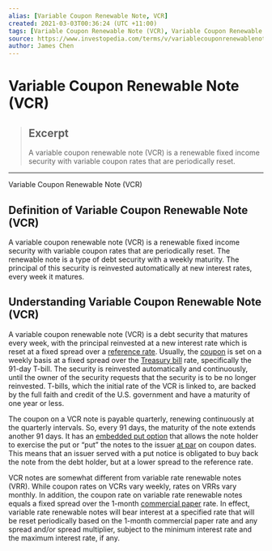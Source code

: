 ```yaml
---
alias: [Variable Coupon Renewable Note, VCR]
created: 2021-03-03T00:36:24 (UTC +11:00)
tags: [Variable Coupon Renewable Note (VCR), Variable Coupon Renewable Note (VCR)]
source: https://www.investopedia.com/terms/v/variablecouponrenewablenote.asp
author: James Chen
---
```


# Variable Coupon Renewable Note (VCR)

> ## Excerpt
> A variable coupon renewable note (VCR) is a renewable fixed income security with variable coupon rates that are periodically reset.

---

Variable Coupon Renewable Note (VCR)
## Definition of Variable Coupon Renewable Note (VCR)

A variable coupon renewable note (VCR) is a renewable fixed income security with variable coupon rates that are periodically reset. The renewable note is a type of debt security with a weekly maturity. The principal of this security is reinvested automatically at new interest rates, every week it matures.

## Understanding Variable Coupon Renewable Note (VCR)

A variable coupon renewable note (VCR) is a debt security that matures every week, with the principal reinvested at a new interest rate which is reset at a fixed spread over a [reference rate](https://www.investopedia.com/terms/r/referencerate.asp). Usually, the [coupon](https://www.investopedia.com/terms/c/coupon.asp) is set on a weekly basis at a fixed spread over the [Treasury bill](https://www.investopedia.com/terms/t/treasurybill.asp) rate, specifically the 91-day T-bill. The security is reinvested automatically and continuously, until the owner of the security requests that the security is to be no longer reinvested. T-bills, which the initial rate of the VCR is linked to, are backed by the full faith and credit of the U.S. government and have a maturity of one year or less.

The coupon on a VCR note is payable quarterly, renewing continuously at the quarterly intervals. So, every 91 days, the maturity of the note extends another 91 days. It has an [embedded put option](https://www.investopedia.com/terms/e/embeddedoption.asp) that allows the note holder to exercise the put or “put” the notes to the issuer [at par](https://www.investopedia.com/terms/a/at-par.asp) on coupon dates. This means that an issuer served with a put notice is obligated to buy back the note from the debt holder, but at a lower spread to the reference rate.

VCR notes are somewhat different from variable rate renewable notes (VRR). While coupon rates on VCRs vary weekly, rates on VRRs vary monthly. In addition, the coupon rate on variable rate renewable notes equals a fixed spread over the 1-month [commercial paper](https://www.investopedia.com/terms/c/commercialpaper.asp) rate. In effect, variable rate renewable notes will bear interest at a specified rate that will be reset periodically based on the 1-month commercial paper rate and any spread and/or spread multiplier, subject to the minimum interest rate and the maximum interest rate, if any.
